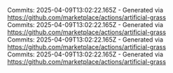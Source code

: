 Commits: 2025-04-09T13:02:22.165Z - Generated via https://github.com/marketplace/actions/artificial-grass
<br>
Commits: 2025-04-09T13:02:22.165Z - Generated via https://github.com/marketplace/actions/artificial-grass
<br>
Commits: 2025-04-09T13:02:22.165Z - Generated via https://github.com/marketplace/actions/artificial-grass
<br>
Commits: 2025-04-09T13:02:22.165Z - Generated via https://github.com/marketplace/actions/artificial-grass
<br>
